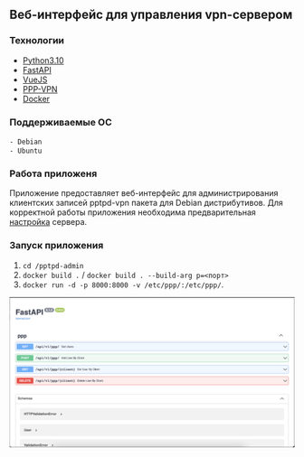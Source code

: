 ## Веб-интерфейс для управления vpn-сервером
###  Технологии
- [Python3.10](https://www.python.org/downloads/ "Python3.10")
- [FastAPI](https://fastapi.tiangolo.com "FastAPI")
- [VueJS](https://v3.ru.vuejs.org/ "VueJS")
- [PPP-VPN](https://packages.debian.org/bullseye/pptpd "ppp-vpn")
- [Docker](https://docs.docker.com/engine/install/debian/ "Docker")

### Поддерживаемые ОС
	- Debian
	- Ubuntu

### Работа приложеня 
Приложение предоставляет веб-интерфейс для администрирования клиентских записей pptpd-vpn пакета для Debian дистрибутивов. Для корректной работы приложения необходима предварительная [настройка](/docs/configure_server.md) сервера. 

### Запуск приложения
1. ```cd /pptpd-admin```
2. ```docker build .``` /  ```docker build . --build-arg p=<порт>``` 
3. ```docker run -d -p 8000:8000 -v /etc/ppp/:/etc/ppp/```.

![веб-интерфейс](/docs/front.png)


